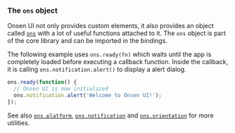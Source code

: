 ### The `ons` object

Onsen UI not only provides custom elements, it also provides an object called [`ons`](/v2/docs/js/ons.html) with a lot of useful functions attached to it. The `ons` object is part of the core library and can be imported in the bindings.

The following example uses `ons.ready(fn)` which waits until the app is completely loaded before executing a callback function. Inside the callback, it is calling `ons.notification.alert()` to display a alert dialog.

``` javascript
ons.ready(function() {
  // Onsen UI is now initialized
  ons.notification.alert('Welcome to Onsen UI!');
});
```

See also [`ons.platform`](/v2/docs/js/ons.platform.html), [`ons.notification`](/v2/docs/js/ons.notification.html) and [`ons.orientation`](/v2/docs/js/ons.orientation.html) for more utilities.
